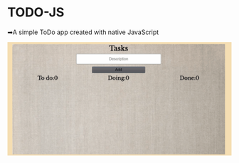 # TODO-JS
➡A simple ToDo app created with native JavaScript

![image](https://github.com/AnnaPalna/TODO-JS/blob/main/todo.gif)
